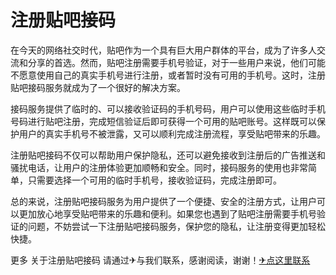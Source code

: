 # 注册贴吧接码

在今天的网络社交时代，贴吧作为一个具有巨大用户群体的平台，成为了许多人交流和分享的首选。然而，贴吧注册需要手机号验证，对于一些用户来说，他们可能不愿意使用自己的真实手机号进行注册，或者暂时没有可用的手机号。这时，注册贴吧接码服务就成为了一个很好的解决方案。

接码服务提供了临时的、可以接收验证码的手机号码，用户可以使用这些临时手机号码进行贴吧注册，完成短信验证后即可获得一个可用的贴吧账号。这样既可以保护用户的真实手机号不被泄露，又可以顺利完成注册流程，享受贴吧带来的乐趣。

注册贴吧接码不仅可以帮助用户保护隐私，还可以避免接收到注册后的广告推送和骚扰电话，让用户的注册体验更加顺畅和安全。同时，接码服务的使用也非常简单，只需要选择一个可用的临时手机号，接收验证码，完成注册即可。

总的来说，注册贴吧接码服务为用户提供了一个便捷、安全的注册方式，让用户可以更加放心地享受贴吧带来的乐趣和便利。如果您也遇到了贴吧注册需要手机号验证的问题，不妨尝试一下注册贴吧接码服务，保护您的隐私，让注册变得更加轻松快捷。

更多 关于注册贴吧接码 请通过✈与我们联系，感谢阅读，谢谢！[✈点这里联系](https://ss.k02.cc)